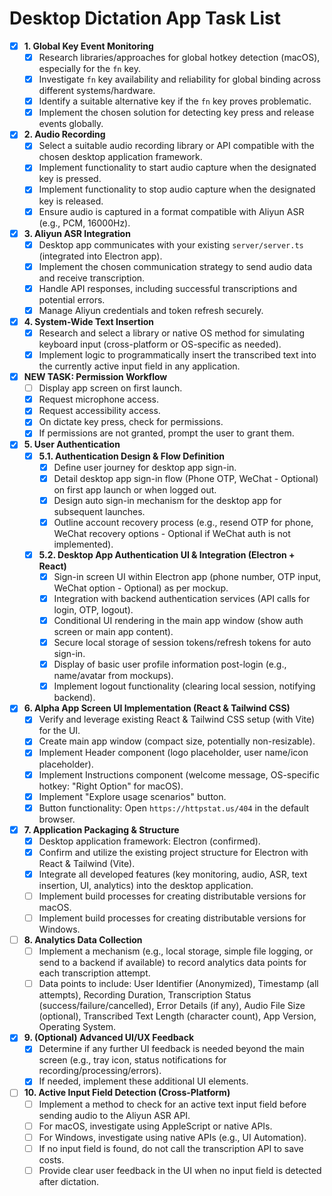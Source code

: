 # Desktop Dictation App Task List

- [x] **1. Global Key Event Monitoring**
    - [x] Research libraries/approaches for global hotkey detection (macOS), especially for the `fn` key.
    - [x] Investigate `fn` key availability and reliability for global binding across different systems/hardware.
    - [x] Identify a suitable alternative key if the `fn` key proves problematic.
    - [x] Implement the chosen solution for detecting key press and release events globally.
- [x] **2. Audio Recording**
    - [x] Select a suitable audio recording library or API compatible with the chosen desktop application framework.
    - [x] Implement functionality to start audio capture when the designated key is pressed.
    - [x] Implement functionality to stop audio capture when the designated key is released.
    - [x] Ensure audio is captured in a format compatible with Aliyun ASR (e.g., PCM, 16000Hz).
- [x] **3. Aliyun ASR Integration**
    - [x] Desktop app communicates with your existing `server/server.ts` (integrated into Electron app).
    - [x] Implement the chosen communication strategy to send audio data and receive transcription.
    - [x] Handle API responses, including successful transcriptions and potential errors.
    - [x] Manage Aliyun credentials and token refresh securely.
- [x] **4. System-Wide Text Insertion**
    - [x] Research and select a library or native OS method for simulating keyboard input (cross-platform or OS-specific as needed).
    - [x] Implement logic to programmatically insert the transcribed text into the currently active input field in any application.
- [x] **NEW TASK: Permission Workflow**
    - [ ] Display app screen on first launch.
    - [x] Request microphone access.
    - [x] Request accessibility access.
    - [x] On dictate key press, check for permissions.
    - [x] If permissions are not granted, prompt the user to grant them.
- [x] **5. User Authentication**
    - [x] **5.1. Authentication Design & Flow Definition**
        - [x] Define user journey for desktop app sign-in.
        - [x] Detail desktop app sign-in flow (Phone OTP, WeChat - Optional) on first app launch or when logged out.
        - [x] Design auto sign-in mechanism for the desktop app for subsequent launches.
        - [x] Outline account recovery process (e.g., resend OTP for phone, WeChat recovery options - Optional if WeChat auth is not implemented).
    - [x] **5.2. Desktop App Authentication UI & Integration (Electron + React)**
        - [x] Sign-in screen UI within Electron app (phone number, OTP input, WeChat option - Optional) as per mockup.
        - [x] Integration with backend authentication services (API calls for login, OTP, logout).
        - [x] Conditional UI rendering in the main app window (show auth screen or main app content).
        - [x] Secure local storage of session tokens/refresh tokens for auto sign-in.
        - [x] Display of basic user profile information post-login (e.g., name/avatar from mockups).
        - [x] Implement logout functionality (clearing local session, notifying backend).
- [x] **6. Alpha App Screen UI Implementation (React & Tailwind CSS)**
    - [x] Verify and leverage existing React & Tailwind CSS setup (with Vite) for the UI.
    - [x] Create main app window (compact size, potentially non-resizable).
    - [x] Implement Header component (logo placeholder, user name/icon placeholder).
    - [x] Implement Instructions component (welcome message, OS-specific hotkey: "Right Option" for macOS).
    - [x] Implement "Explore usage scenarios" button.
    - [x] Button functionality: Open `https://httpstat.us/404` in the default browser.
- [x] **7. Application Packaging & Structure**
    - [x] Desktop application framework: Electron (confirmed).
    - [x] Confirm and utilize the existing project structure for Electron with React & Tailwind (Vite).
    - [x] Integrate all developed features (key monitoring, audio, ASR, text insertion, UI, analytics) into the desktop application.
    - [ ] Implement build processes for creating distributable versions for macOS.
    - [ ] Implement build processes for creating distributable versions for Windows.
- [ ] **8. Analytics Data Collection**
    - [ ] Implement a mechanism (e.g., local storage, simple file logging, or send to a backend if available) to record analytics data points for each transcription attempt.
    - [ ] Data points to include: User Identifier (Anonymized), Timestamp (all attempts), Recording Duration, Transcription Status (success/failure/cancelled), Error Details (if any), Audio File Size (optional), Transcribed Text Length (character count), App Version, Operating System.
- [x] **9. (Optional) Advanced UI/UX Feedback**
    - [x] Determine if any further UI feedback is needed beyond the main screen (e.g., tray icon, status notifications for recording/processing/errors).
    - [x] If needed, implement these additional UI elements.
- [ ] **10. Active Input Field Detection (Cross-Platform)**
    - [ ] Implement a method to check for an active text input field before sending audio to the Aliyun ASR API.
    - [ ] For macOS, investigate using AppleScript or native APIs.
    - [ ] For Windows, investigate using native APIs (e.g., UI Automation).
    - [ ] If no input field is found, do not call the transcription API to save costs.
    - [ ] Provide clear user feedback in the UI when no input field is detected after dictation.
